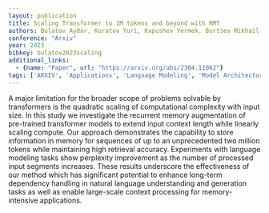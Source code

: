 ```yaml
---
layout: publication
title: Scaling Transformer to 1M tokens and beyond with RMT
authors: Bulatov Aydar, Kuratov Yuri, Kapushev Yermek, Burtsev Mikhail S.
conference: "Arxiv"
year: 2023
bibkey: bulatov2023scaling
additional_links:
  - {name: "Paper", url: "https://arxiv.org/abs/2304.11062"}
tags: ['ARXIV', 'Applications', 'Language Modeling', 'Model Architecture', 'Pretraining Methods', 'Reinforcement Learning', 'Transformer']
---
```

A major limitation for the broader scope of problems solvable by transformers is the quadratic scaling of computational complexity with input size. In this study we investigate the recurrent memory augmentation of pre-trained transformer models to extend input context length while linearly scaling compute. Our approach demonstrates the capability to store information in memory for sequences of up to an unprecedented two million tokens while maintaining high retrieval accuracy. Experiments with language modeling tasks show perplexity improvement as the number of processed input segments increases. These results underscore the effectiveness of our method which has significant potential to enhance long-term dependency handling in natural language understanding and generation tasks as well as enable large-scale context processing for memory-intensive applications.
